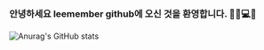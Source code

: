 ### 안녕하세요 <b>leemember github</b>에 오신 것을 환영합니다. 👩🏻💻🖤
![Anurag's GitHub stats](https://github-readme-stats.vercel.app/api?username=leemember&show_icons=true&theme=dracula)
